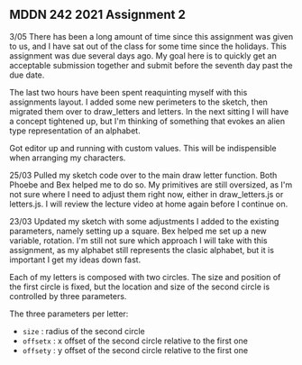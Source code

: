 ## MDDN 242 2021 Assignment 2
3/05
There has been a long amount of time since this assignment was given to us, and I have sat out of the class for some time since the holidays. This assignment was due several days ago. My goal here is to quickly get an acceptable submission together and submit before the seventh day past the due date.

The last two hours have been spent reaquinting myself with this assignments layout. I added some new perimeters to the sketch, then migrated them over to draw_letters and letters. In the next sitting I will have a concept tightened up, but I'm thinking of something that evokes an alien type representation of an alphabet.

Got editor up and running with custom values. This will be indispensible when arranging my characters.

25/03
Pulled my sketch code over to the main draw letter function. Both Phoebe and Bex helped me to do so. My primitives are still oversized, as I'm not sure where I need to adjust them right now, either in draw_letters.js or letters.js. I will review the lecture video at home again before I continue on.

23/03
Updated my sketch with some adjustments I added to the existing parameters, namely setting up a square. Bex helped me set up a new variable, rotation. I'm still not sure which approach I will take with this assignment, as my alphabet still represents the clasic alphabet, but it is important I get my ideas down fast.

Each of my letters is composed with two circles. The size and position of the first circle is fixed, but the location and size of the second circle is controlled by three parameters.

The three parameters per letter:
  * `size` : radius of the second circle
  * `offsetx` : x offset of the second circle relative to the first one
  * `offsety` : y offset of the second circle relative to the first one

